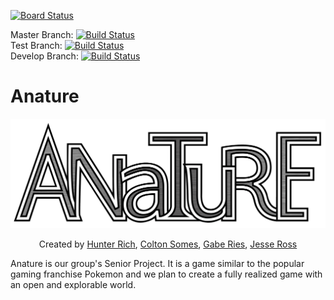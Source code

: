 [![Board Status](https://dev.azure.com/hrich2/732a31cb-d8ec-46d2-8772-a9b66bdd436c/3dbf8a9a-518c-4d6b-8849-3e8ac7a74873/_apis/work/boardbadge/09c5af23-2442-4ae9-a7d9-98a93c3169b4?columnOptions=1)](https://dev.azure.com/hrich2/732a31cb-d8ec-46d2-8772-a9b66bdd436c/_boards/board/t/3dbf8a9a-518c-4d6b-8849-3e8ac7a74873/Microsoft.RequirementCategory/)

Master Branch: [![Build Status](https://dev.azure.com/hrich2/SNR-Project/_apis/build/status/HMRich.SNR-Project?branchName=master)](https://dev.azure.com/hrich2/SNR-Project/_build/latest?definitionId=4&branchName=master)</br>
Test Branch: [![Build Status](https://dev.azure.com/hrich2/SNR-Project/_apis/build/status/HMRich.SNR-Project?branchName=test)](https://dev.azure.com/hrich2/SNR-Project/_build/latest?definitionId=4&branchName=test)</br>
Develop Branch: [![Build Status](https://dev.azure.com/hrich2/SNR-Project/_apis/build/status/HMRich.SNR-Project?branchName=develop)](https://dev.azure.com/hrich2/SNR-Project/_build/latest?definitionId=4&branchName=develop)</br>

# Anature
<p align="center">
  <img src="https://github.com/HMRich/SNR-Project/blob/develop/Blankmon/src/resources/images/Anature%20Logo.png" width="600">
</p>

<p align="center">
  Created by <a href="https://github.com/HMRich">Hunter Rich</a>, <a href="https://github.com/csomes">Colton Somes</a>,
  <a href="https://github.com/gaberies">Gabe Ries</a>, <a href="https://github.com/kenny2892">Jesse Ross</a>
</p>

Anature is our group's Senior Project. It is a game similar to the popular gaming franchise Pokemon and we plan to create a fully realized game with an open and explorable world.
